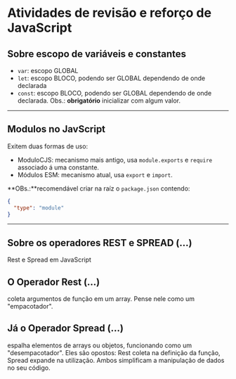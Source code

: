 # Atividades de revisão e reforço de JavaScript

## Sobre escopo de variáveis e constantes

- `var`: escopo GLOBAL
- `let`: escopo BLOCO, podendo ser GLOBAL dependendo de onde declarada
- `const`: escopo BLOCO, podendo ser GLOBAL dependendo de onde declarada. Obs.: **obrigatório** inicializar com algum valor.

---

## Modulos no JavScript

Exitem duas formas de uso:

- ModuloCJS: mecanismo mais antigo, usa `module.exports` e `require` associado á uma constante.
- Módulos ESM: mecanismo atual, usa `export` e `import`.

**OBs.:**recomendável criar na raíz o `package.json` contendo:

```json
{
  "type": "module"
}
```

---

## Sobre os operadores REST e SPREAD (...)

Rest e Spread em JavaScript

## O Operador Rest (...)

coleta argumentos de função em um array. Pense nele como um "empacotador".

## Já o Operador Spread (...)

espalha elementos de arrays ou objetos, funcionando como um "desempacotador".
Eles são opostos: Rest coleta na definição da função,
Spread expande na utilização. Ambos simplificam a manipulação de dados no seu código.
